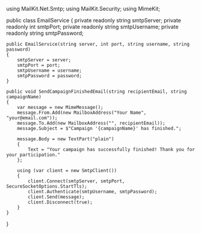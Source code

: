 using MailKit.Net.Smtp;
using MailKit.Security;
using MimeKit;

public class EmailService
{
    private readonly string smtpServer;
    private readonly int smtpPort;
    private readonly string smtpUsername;
    private readonly string smtpPassword;

    public EmailService(string server, int port, string username, string password)
    {
        smtpServer = server;
        smtpPort = port;
        smtpUsername = username;
        smtpPassword = password;
    }

    public void SendCampaignFinishedEmail(string recipientEmail, string campaignName)
    {
        var message = new MimeMessage();
        message.From.Add(new MailboxAddress("Your Name", "your@email.com"));
        message.To.Add(new MailboxAddress("", recipientEmail));
        message.Subject = $"Campaign '{campaignName}' has finished.";

        message.Body = new TextPart("plain")
        {
            Text = "Your campaign has successfully finished! Thank you for your participation."
        };

        using (var client = new SmtpClient())
        {
            client.Connect(smtpServer, smtpPort, SecureSocketOptions.StartTls);
            client.Authenticate(smtpUsername, smtpPassword);
            client.Send(message);
            client.Disconnect(true);
        }
    }
}
